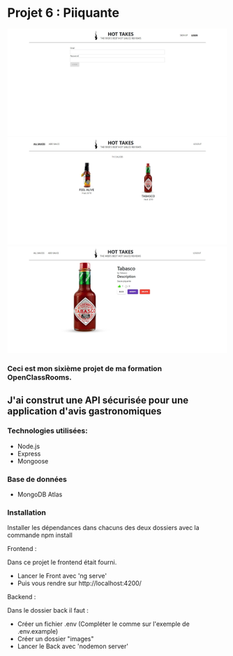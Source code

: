 # Projet 6 : Piiquante

![Page login](https://github.com/CharonTom/Piiquante/blob/main/images/accueil.jpg)
![page main](https://github.com/CharonTom/Piiquante/blob/main/images/main.jpg)
![Page produit](https://github.com/CharonTom/Piiquante/blob/main/images/modif.jpg)

### Ceci est mon sixième projet de ma formation OpenClassRooms.

## J'ai construt une API sécurisée pour une application d'avis gastronomiques

### Technologies utilisées:

- Node.js
- Express
- Mongoose

### Base de données

- MongoDB Atlas

### Installation

Installer les dépendances dans chacuns des deux dossiers avec la commande npm install

Frontend :

Dans ce projet le frontend était fourni.

- Lancer le Front avec 'ng serve'
- Puis vous rendre sur http://localhost:4200/

Backend :

Dans le dossier back il faut :

- Créer un fichier .env (Compléter le comme sur l'exemple de .env.example)
- Créer un dossier "images"
- Lancer le Back avec 'nodemon server'
